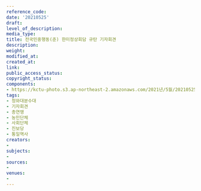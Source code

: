 ```yaml
---
reference_code: 
date: '20210525'
draft: 
level_of_description: 
media_type: 
title: 전국민중행동(준) 한미정상회담 규탄 기자회견
description: 
weight: 
modified_at: 
created_at: 
link: 
public_access_status: 
copyright_status: 
components:
- https://kctu-photo.s3.ap-northeast-2.amazonaws.com/2021년/5월/20210525-전국민중행동(준)+한미정상회담+규탄+기자회견_청와대분수대_기자회견_총연맹_농민단체_사회단체_진보당_통일역사/_1D20568.jpg
tags:
- 청와대분수대
- 기자회견
- 총연맹
- 농민단체
- 사회단체
- 진보당
- 통일역사
creators:
- 
subjects:
- 
sources:
- 
venues:
- 
---
```

